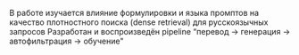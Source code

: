В работе изучается влияние формулировки и языка промптов на качество плотностного 
поиска (dense retrieval) для русскоязычных запросов
Разработан и воспроизведён pipeline “перевод → генерация → автофильтрация → обучение" 
